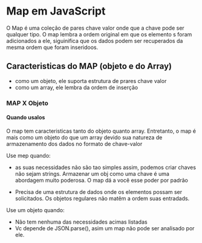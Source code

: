 # Map em JavaScript

O Map é uma coleção de pares chave valor onde que a chave pode ser qualquer tipo. O map lembra a ordem original em que os elemento s foram adicionados a ele, siguinifica que os dados podem ser recuperados da mesma ordem que foram inseridoos. 

## Caracteristicas do MAP (objeto e do Array)
- como um objeto, ele suporta estrutura de prares chave valor
- como um array, ele lembra da ordem de inserção

### MAP X Objeto
#### Quando usalos 

O map tem caracteristicas tanto do objeto quanto array. Entretanto, o map
é mais como um objeto do que um array devido sua natureza de armazenamento dos dados no formato de chave-valor 

Use mep quando:

- as suas necessidades não são tao simples assim, podemos criar chaves não sejam strings. Armazenar um obj como uma chave é uma abordagem muito poderosa. O map dá a você esse poder por padrão

- Precisa de uma estrutura de dados onde os elementos possam ser solicitados. Os objetos regulares não matêm a ordem suas entradads.

Use um objeto quando:

- Não tem nenhuma das necessidades acimas listadas
- Vc depende de JSON.parse(), asim um map não pode ser analisado por ele.